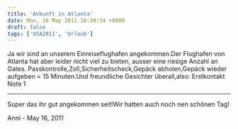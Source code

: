 ```yaml
---
title: 'Ankunft in Atlanta'
date: Mon, 16 May 2011 18:39:34 +0000
draft: false
tags: ['USA2011', 'Urlaub']
---
```


Ja wir sind an unserem Einreiseflughafen angekommen.Der Flughafen von Atlanta hat aber leider nicht viel zu bieten, ausser eine riesige Anzahl an Gates. Passkontrolle,Zoll,Sicherheitscheck,Gepäck abholen,Gepäck wieder aufgeben = 15 Minuten.Und freundliche Gesichter überall,also: Erstkontakt Note 1

---

Super das ihr gut angekommen seit!Wir hatten auch noch nen schönen Tag!

Anni - <time datetime="2011-05-16 19:47:08">May 16, 2011</time>